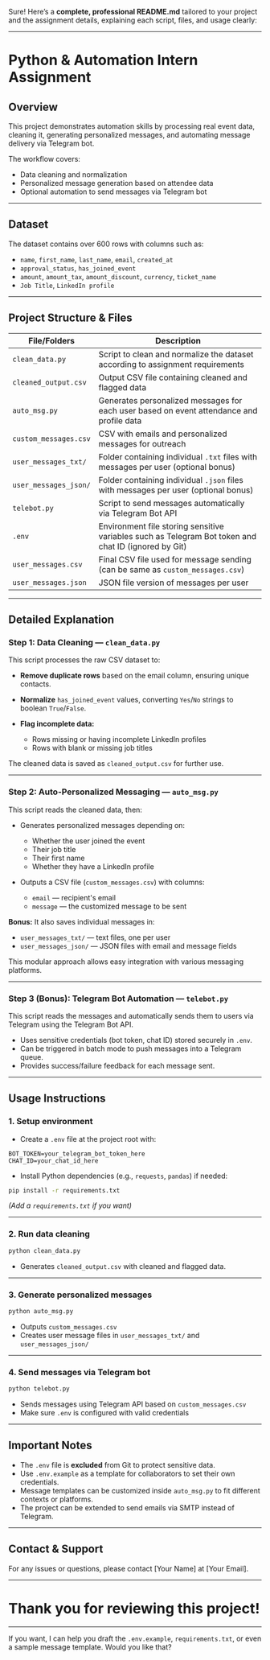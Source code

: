 Sure! Here’s a **complete, professional README.md** tailored to your project and the assignment details, explaining each script, files, and usage clearly:

---

# Python & Automation Intern Assignment

## Overview

This project demonstrates automation skills by processing real event data, cleaning it, generating personalized messages, and automating message delivery via Telegram bot.

The workflow covers:

* Data cleaning and normalization
* Personalized message generation based on attendee data
* Optional automation to send messages via Telegram bot

---

## Dataset

The dataset contains over 600 rows with columns such as:

* `name`, `first_name`, `last_name`, `email`, `created_at`
* `approval_status`, `has_joined_event`
* `amount`, `amount_tax`, `amount_discount`, `currency`, `ticket_name`
* `Job Title`, `LinkedIn profile`

---

## Project Structure & Files

| File/Folders          | Description                                                                                          |
| --------------------- | ---------------------------------------------------------------------------------------------------- |
| `clean_data.py`       | Script to clean and normalize the dataset according to assignment requirements                       |
| `cleaned_output.csv`  | Output CSV file containing cleaned and flagged data                                                  |
| `auto_msg.py`         | Generates personalized messages for each user based on event attendance and profile data             |
| `custom_messages.csv` | CSV with emails and personalized messages for outreach                                               |
| `user_messages_txt/`  | Folder containing individual `.txt` files with messages per user (optional bonus)                    |
| `user_messages_json/` | Folder containing individual `.json` files with messages per user (optional bonus)                   |
| `telebot.py`          | Script to send messages automatically via Telegram Bot API                                           |
| `.env`                | Environment file storing sensitive variables such as Telegram Bot token and chat ID (ignored by Git) |
| `user_messages.csv`   | Final CSV file used for message sending (can be same as `custom_messages.csv`)                       |
| `user_messages.json`  | JSON file version of messages per user                                                               |

---

## Detailed Explanation

### Step 1: Data Cleaning — `clean_data.py`

This script processes the raw CSV dataset to:

* **Remove duplicate rows** based on the email column, ensuring unique contacts.
* **Normalize** `has_joined_event` values, converting `Yes`/`No` strings to boolean `True`/`False`.
* **Flag incomplete data:**

  * Rows missing or having incomplete LinkedIn profiles
  * Rows with blank or missing job titles

The cleaned data is saved as `cleaned_output.csv` for further use.

---

### Step 2: Auto-Personalized Messaging — `auto_msg.py`

This script reads the cleaned data, then:

* Generates personalized messages depending on:

  * Whether the user joined the event
  * Their job title
  * Their first name
  * Whether they have a LinkedIn profile
* Outputs a CSV file (`custom_messages.csv`) with columns:

  * `email` — recipient's email
  * `message` — the customized message to be sent

**Bonus:** It also saves individual messages in:

* `user_messages_txt/` — text files, one per user
* `user_messages_json/` — JSON files with email and message fields

This modular approach allows easy integration with various messaging platforms.

---

### Step 3 (Bonus): Telegram Bot Automation — `telebot.py`

This script reads the messages and automatically sends them to users via Telegram using the Telegram Bot API.

* Uses sensitive credentials (bot token, chat ID) stored securely in `.env`.
* Can be triggered in batch mode to push messages into a Telegram queue.
* Provides success/failure feedback for each message sent.

---

## Usage Instructions

### 1. Setup environment

* Create a `.env` file at the project root with:

```
BOT_TOKEN=your_telegram_bot_token_here
CHAT_ID=your_chat_id_here
```

* Install Python dependencies (e.g., `requests`, `pandas`) if needed:

```bash
pip install -r requirements.txt
```

*(Add a `requirements.txt` if you want)*

---

### 2. Run data cleaning

```bash
python clean_data.py
```

* Generates `cleaned_output.csv` with cleaned and flagged data.

---

### 3. Generate personalized messages

```bash
python auto_msg.py
```

* Outputs `custom_messages.csv`
* Creates user message files in `user_messages_txt/` and `user_messages_json/`

---

### 4. Send messages via Telegram bot

```bash
python telebot.py
```

* Sends messages using Telegram API based on `custom_messages.csv`
* Make sure `.env` is configured with valid credentials

---

## Important Notes

* The `.env` file is **excluded** from Git to protect sensitive data.
* Use `.env.example` as a template for collaborators to set their own credentials.
* Message templates can be customized inside `auto_msg.py` to fit different contexts or platforms.
* The project can be extended to send emails via SMTP instead of Telegram.

---

## Contact & Support

For any issues or questions, please contact \[Your Name] at \[Your Email].

---

# Thank you for reviewing this project!

---

If you want, I can help you draft the `.env.example`, `requirements.txt`, or even a sample message template. Would you like that?
